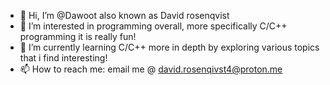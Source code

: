 - 👋 Hi, I’m @Dawoot also known as David rosenqvist
- 👀 I’m interested in programming overall, more specifically C/C++ programming it is really fun!
- 🌱 I’m currently learning C/C++ more in depth by exploring various topics that i find interesting!
- 📫 How to reach me: email me @ david.rosenqivst4@proton.me
